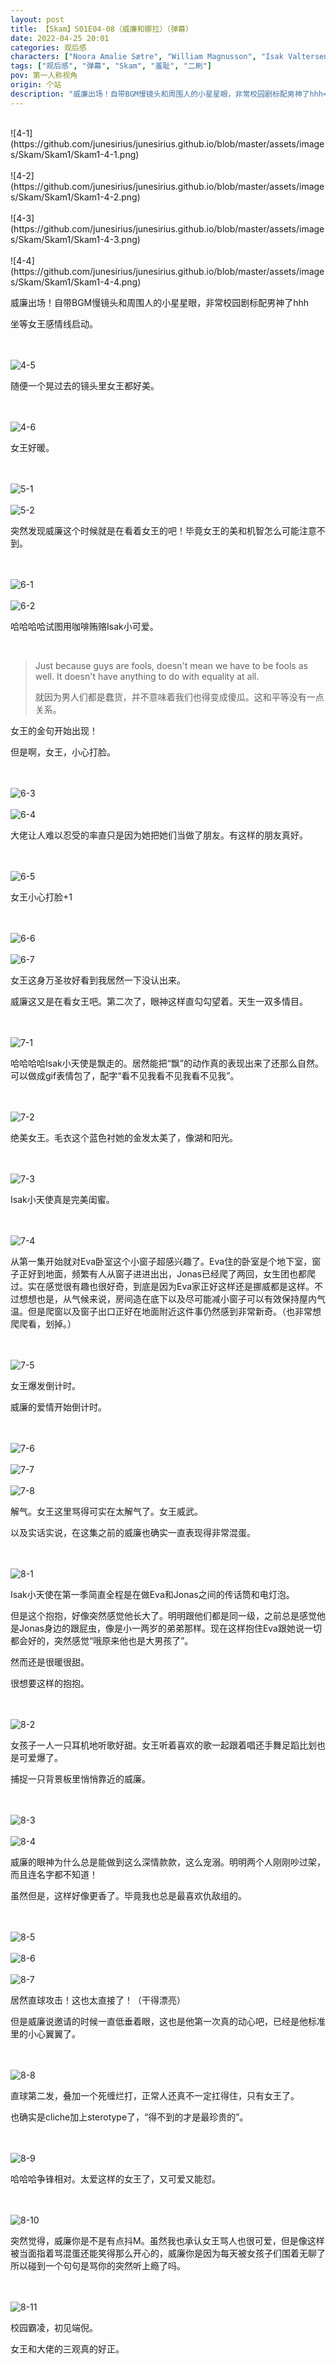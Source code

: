 ```yaml
---
layout: post
title: 【Skam】S01E04-08（威廉和娜拉）（弹幕）
date: 2022-04-25 20:01
categories: 观后感
characters: ["Noora Amalie Sætre", "William Magnusson", "Isak Valtersen"]
tags: ["观后感", "弹幕", "Skam", "羞耻", "二刷"]
pov: 第一人称视角
origin: 个站
description: "威廉出场！自带BGM慢镜头和周围人的小星星眼，非常校园剧标配男神了hhh<br>坐等女王感情线启动。<br>“就因为男人们都是蠢货，并不意味着我们也得变成傻瓜。这和平等没有一点关系。”"
---
```


<br>
![4-1](https://github.com/junesirius/junesirius.github.io/blob/master/assets/images/Skam/Skam1/Skam1-4-1.png)
<br><br>
![4-2](https://github.com/junesirius/junesirius.github.io/blob/master/assets/images/Skam/Skam1/Skam1-4-2.png)
<br><br>
![4-3](https://github.com/junesirius/junesirius.github.io/blob/master/assets/images/Skam/Skam1/Skam1-4-3.png)
<br><br>
![4-4](https://github.com/junesirius/junesirius.github.io/blob/master/assets/images/Skam/Skam1/Skam1-4-4.png)
<br>

威廉出场！自带BGM慢镜头和周围人的小星星眼，非常校园剧标配男神了hhh

坐等女王感情线启动。

<br><br>
![4-5](https://github.com/junesirius/junesirius.github.io/blob/master/assets/images/Skam/Skam1/Skam1-4-5.png)
<br>

随便一个晃过去的镜头里女王都好美。

<br><br>
![4-6](https://github.com/junesirius/junesirius.github.io/blob/master/assets/images/Skam/Skam1/Skam1-4-6.png)
<br>

女王好暖。

<br><br>
![5-1](https://github.com/junesirius/junesirius.github.io/blob/master/assets/images/Skam/Skam1/Skam1-5-1.png)
<br><br>
![5-2](https://github.com/junesirius/junesirius.github.io/blob/master/assets/images/Skam/Skam1/Skam1-5-2.png)
<br>

突然发现威廉这个时候就是在看着女王的吧！毕竟女王的美和机智怎么可能注意不到。

<br><br>
![6-1](https://github.com/junesirius/junesirius.github.io/blob/master/assets/images/Skam/Skam1/Skam1-6-1.png)
<br><br>
![6-2](https://github.com/junesirius/junesirius.github.io/blob/master/assets/images/Skam/Skam1/Skam1-6-2.png)
<br>

哈哈哈哈试图用咖啡贿赂Isak小可爱。

<br>

> Just because guys are fools, doesn't mean we have to be fools as well. It doesn't have anything to do with equality at all.
>
> 就因为男人们都是蠢货，并不意味着我们也得变成傻瓜。这和平等没有一点关系。

女王的金句开始出现！

但是啊，女王，小心打脸。

<br><br>
![6-3](https://github.com/junesirius/junesirius.github.io/blob/master/assets/images/Skam/Skam1/Skam1-6-3.png)
<br><br>
![6-4](https://github.com/junesirius/junesirius.github.io/blob/master/assets/images/Skam/Skam1/Skam1-6-4.png)
<br>

大佬让人难以忍受的率直只是因为她把她们当做了朋友。有这样的朋友真好。

<br><br>
![6-5](https://github.com/junesirius/junesirius.github.io/blob/master/assets/images/Skam/Skam1/Skam1-6-5.png)
<br>

女王小心打脸+1

<br><br>
![6-6](https://github.com/junesirius/junesirius.github.io/blob/master/assets/images/Skam/Skam1/Skam1-6-6.png)
<br><br>
![6-7](https://github.com/junesirius/junesirius.github.io/blob/master/assets/images/Skam/Skam1/Skam1-6-7.png)
<br>

女王这身万圣妆好看到我居然一下没认出来。

威廉这又是在看女王吧。第二次了，眼神这样直勾勾望着。天生一双多情目。

<br><br>
![7-1](https://github.com/junesirius/junesirius.github.io/blob/master/assets/images/Skam/Skam1/Skam1-7-1.png)
<br>

哈哈哈哈Isak小天使是飘走的。居然能把“飘”的动作真的表现出来了还那么自然。可以做成gif表情包了，配字“看不见我看不见我看不见我”。

<br><br>
![7-2](https://github.com/junesirius/junesirius.github.io/blob/master/assets/images/Skam/Skam1/Skam1-7-2.png)
<br>

绝美女王。毛衣这个蓝色衬她的金发太美了，像湖和阳光。

<br><br>
![7-3](https://github.com/junesirius/junesirius.github.io/blob/master/assets/images/Skam/Skam1/Skam1-7-3.png)
<br>

Isak小天使真是完美闺蜜。

<br><br>
![7-4](https://github.com/junesirius/junesirius.github.io/blob/master/assets/images/Skam/Skam1/Skam1-7-4.png)
<br>

从第一集开始就对Eva卧室这个小窗子超感兴趣了。Eva住的卧室是个地下室，窗子正好到地面，频繁有人从窗子进进出出，Jonas已经爬了两回，女生团也都爬过。实在感觉很有趣也很好奇，到底是因为Eva家正好这样还是挪威都是这样。不过想想也是，从气候来说，房间造在底下以及尽可能减小窗子可以有效保持屋内气温。但是爬窗以及窗子出口正好在地面附近这件事仍然感到非常新奇。（也非常想爬爬看，划掉。）

<br><br>
![7-5](https://github.com/junesirius/junesirius.github.io/blob/master/assets/images/Skam/Skam1/Skam1-7-5.png)
<br>

女王爆发倒计时。

威廉的爱情开始倒计时。

<br><br>
![7-6](https://github.com/junesirius/junesirius.github.io/blob/master/assets/images/Skam/Skam1/Skam1-7-6.png)
<br><br>
![7-7](https://github.com/junesirius/junesirius.github.io/blob/master/assets/images/Skam/Skam1/Skam1-7-7.png)
<br><br>
![7-8](https://github.com/junesirius/junesirius.github.io/blob/master/assets/images/Skam/Skam1/Skam1-7-8.png)
<br>

解气。女王这里骂得可实在太解气了。女王威武。

以及实话实说，在这集之前的威廉也确实一直表现得非常混蛋。

<br><br>
![8-1](https://github.com/junesirius/junesirius.github.io/blob/master/assets/images/Skam/Skam1/Skam1-8-1.png)
<br>

Isak小天使在第一季简直全程是在做Eva和Jonas之间的传话筒和电灯泡。

但是这个抱抱，好像突然感觉他长大了。明明跟他们都是同一级，之前总是感觉他是Jonas身边的跟屁虫，像是小一两岁的弟弟那样。现在这样抱住Eva跟她说一切都会好的，突然感觉“哦原来他也是大男孩了”。

然而还是很暖很甜。

很想要这样的抱抱。

<br><br>
![8-2](https://github.com/junesirius/junesirius.github.io/blob/master/assets/images/Skam/Skam1/Skam1-8-2.png)
<br>

女孩子一人一只耳机地听歌好甜。女王听着喜欢的歌一起跟着唱还手舞足蹈比划也是可爱爆了。

捕捉一只背景板里悄悄靠近的威廉。

<br><br>
![8-3](https://github.com/junesirius/junesirius.github.io/blob/master/assets/images/Skam/Skam1/Skam1-8-3.png)
<br><br>
![8-4](https://github.com/junesirius/junesirius.github.io/blob/master/assets/images/Skam/Skam1/Skam1-8-4.png)
<br>

威廉的眼神为什么总是能做到这么深情款款，这么宠溺。明明两个人刚刚吵过架，而且连名字都不知道！

虽然但是，这样好像更香了。毕竟我也总是最喜欢仇敌组的。

<br><br>
![8-5](https://github.com/junesirius/junesirius.github.io/blob/master/assets/images/Skam/Skam1/Skam1-8-5.png)
<br><br>
![8-6](https://github.com/junesirius/junesirius.github.io/blob/master/assets/images/Skam/Skam1/Skam1-8-6.png)
<br><br>
![8-7](https://github.com/junesirius/junesirius.github.io/blob/master/assets/images/Skam/Skam1/Skam1-8-7.png)
<br>

居然直球攻击！这也太直接了！（干得漂亮）

但是威廉说邀请的时候一直低垂着眼，这也是他第一次真的动心吧，已经是他标准里的小心翼翼了。

<br><br>
![8-8](https://github.com/junesirius/junesirius.github.io/blob/master/assets/images/Skam/Skam1/Skam1-8-8.png)
<br>

直球第二发，叠加一个死缠烂打，正常人还真不一定扛得住，只有女王了。

也确实是cliche加上sterotype了，“得不到的才是最珍贵的”。

<br><br>
![8-9](https://github.com/junesirius/junesirius.github.io/blob/master/assets/images/Skam/Skam1/Skam1-8-9.png)
<br>

哈哈哈争锋相对。太爱这样的女王了，又可爱又能怼。

<br><br>
![8-10](https://github.com/junesirius/junesirius.github.io/blob/master/assets/images/Skam/Skam1/Skam1-8-10.png)
<br>

突然觉得，威廉你是不是有点抖M。虽然我也承认女王骂人也很可爱，但是像这样被当面指着骂混蛋还能笑得那么开心的，威廉你是因为每天被女孩子们围着无聊了所以碰到一个句句是骂你的突然听上瘾了吗。

<br><br>
![8-11](https://github.com/junesirius/junesirius.github.io/blob/master/assets/images/Skam/Skam1/Skam1-8-11.png)
<br>

校园霸凌，初见端倪。

女王和大佬的三观真的好正。
